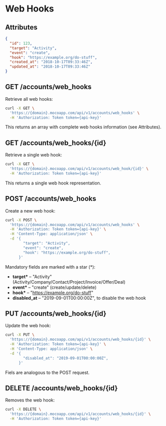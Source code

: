# Web Hooks

## Attributes

```json
{
  "id": 123,
  "target": "Activity",
  "event": "create",
  "hook": "https://example.org/do-stuff",
  "created_at": "2018-10-17T09:33:46Z",
  "updated_at": "2018-10-17T09:33:46Z"
}
```

## GET /accounts/web_hooks

Retrieve all web hooks:

```bash
curl -X GET \
  'https://{domain}.mocoapp.com/api/v1/accounts/web_hooks' \
  -H 'Authorization: Token token={api-key}'
```

This returns an array with complete web hooks information (see Attributes).

## GET /accounts/web_hooks/{id}

Retrieve a single web hook:

```bash
curl -X GET \
  'https://{domain}.mocoapp.com/api/v1/accounts/web_hook/{id}' \
  -H 'Authorization: Token token={api-key}'
```

This returns a single web hook representation.

## POST /accounts/web_hooks

Create a new web hook:

```bash
curl -X POST \
  'https://{domain}.mocoapp.com/api/v1/accounts/web_hooks' \
  -H 'Authorization: Token token={api-key}' \
  -H 'Content-Type: application/json' \
  -d '{
        "target": "Activity",
        "event": "create",
        "hook": "https://example.org/do-stuff",
      }'
```

Mandatory fields are marked with a star (\*):

- **target\*** – "Activity" (Activity/Company/Contact/Project/Invoice/Offer/Deal)
- **event\*** – "create" (create/update/delete)
- **hook\*** – "https://example.org/do-stuff" 
- **disabled_at** – "2019-09-01T00:00:00Z", to disable the web hook

## PUT /accounts/web_hooks/{id}

Update the web hook:

```bash
curl -X PUT \
  'https://{domain}.mocoapp.com/api/v1/accounts/web_hooks/{id}' \
  -H 'Authorization: Token token={api-key}' \
  -H 'Content-Type: application/json' \
  -d '{
        "disabled_at": "2019-09-01T00:00:00Z",
      }'
```

Fiels are analogous to the POST request.

## DELETE /accounts/web_hooks/{id}

Removes the web hook:

```bash
curl -X DELETE \
  'https://{domain}.mocoapp.com/api/v1/accounts/web_hooks/{id}' \
  -H 'Authorization: Token token={api-key}'
```
